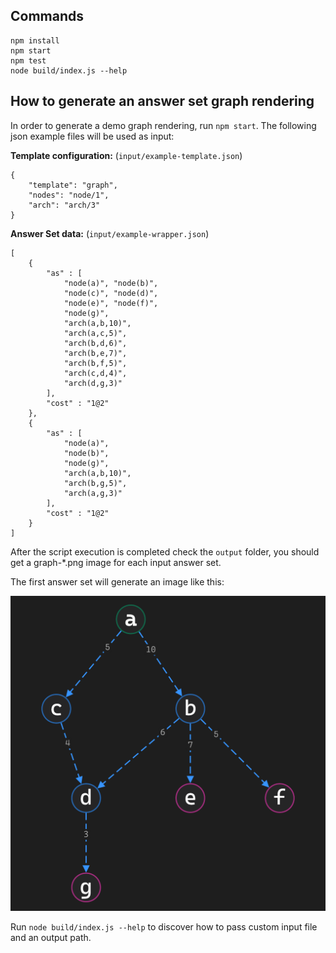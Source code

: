 ## Commands
    npm install
    npm start
    npm test
    node build/index.js --help

## How to generate an answer set graph rendering

In order to generate a demo graph rendering, run `npm start`.  The following json example files will be used as input:

**Template configuration:** (`input/example-template.json`)

    {
        "template": "graph",
        "nodes": "node/1",
        "arch": "arch/3"
    }

**Answer Set data:** (`input/example-wrapper.json`)

    [
        {
            "as" : [
                "node(a)", "node(b)",
                "node(c)", "node(d)",
                "node(e)", "node(f)",
                "node(g)",
                "arch(a,b,10)",
                "arch(a,c,5)",
                "arch(b,d,6)",
                "arch(b,e,7)",
                "arch(b,f,5)",
                "arch(c,d,4)",
                "arch(d,g,3)"
            ],
            "cost" : "1@2"
        },
        {
            "as" : [
                "node(a)",
                "node(b)",
                "node(g)",
                "arch(a,b,10)",
                "arch(b,g,5)",
                "arch(a,g,3)"
            ],
            "cost" : "1@2"
        }
    ]

After the script execution is completed check the `output` folder, you should get a graph-*.png image for each input answer set.

The first answer set will generate an image like this:

![example](graph-example.png "Example graph")

Run `node build/index.js --help` to discover how to pass custom input file and an output path.
